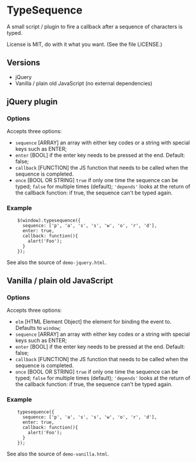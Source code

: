# TypeSequence

A small script / plugin to fire a callback after a sequence of characters is typed.

License is MIT, do with it what you want. (See the file LICENSE.)

## Versions

* jQuery
* Vanilla / plain old JavaScript (no external dependencies)

## jQuery plugin

### Options

Accepts three options:

* `sequence` [ARRAY] an array with either key codes or a string with special keys such as ENTER;
* `enter` [BOOL] if the enter key needs to be pressed at the end. Default: false;
* `callback` [FUNCTION] the JS function that needs to be called when the sequence is completed.
* `once` [BOOL OR STRING] `true` if only one time the sequence can be typed; `false` for multiple times (default); `'depends'` looks at the return of the callback function: if true, the sequence can't be typed again.

### Example

        $(window).typesequence({
          sequence: ['p', 'a', 's', 's', 'w', 'o', 'r', 'd'],
          enter: true,
          callback: function(){
            alert('Foo');
          }
        });

See also the source of `demo-jquery.html`.

## Vanilla / plain old JavaScript

### Options

Accepts three options:

* `elm` [HTML Element Object] the element for binding the event to. Defaults to `window`;
* `sequence` [ARRAY] an array with either key codes or a string with special keys such as ENTER;
* `enter` [BOOL] if the enter key needs to be pressed at the end. Default: false;
* `callback` [FUNCTION] the JS function that needs to be called when the sequence is completed.
* `once` [BOOL OR STRING] `true` if only one time the sequence can be typed; `false` for multiple times (default); `'depends'` looks at the return of the callback function: if true, the sequence can't be typed again.

### Example

        typesequence({
          sequence: ['p', 'a', 's', 's', 'w', 'o', 'r', 'd'],
          enter: true,
          callback: function(){
            alert('Foo');
          }
        });

See also the source of `demo-vanilla.html`.